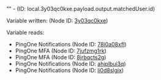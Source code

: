 "" - (ID: local.3y03qc0kxe.payload.output.matchedUser.id)

Variable written:
 (Node ID: [3y03qc0kxe](../nodes/3y03qc0kxe.md))

Variable reads:
* PingOne Notifications (Node ID: [78i0a08xfl](../nodes/78i0a08xfl.md))
* PingOne MFA (Node ID: [7jufzmg1rk](../nodes/7jufzmg1rk.md))
* PingOne MFA (Node ID: [8jrbqcts2g](../nodes/8jrbqcts2g.md))
* PingOne Notifications (Node ID: [ahjplbui3q](../nodes/ahjplbui3q.md))
* PingOne Notifications (Node ID: [li0d8slgjx](../nodes/li0d8slgjx.md))
